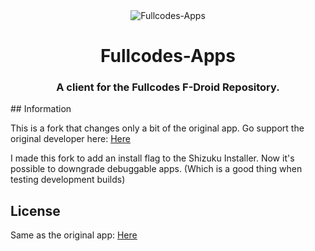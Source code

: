 <div align="center">

<img width="" src="app/src/main/res/mipmap-xxxhdpi/ic_launcher_round.png" alt="Fullcodes-Apps" align="center">

# Fullcodes-Apps

### A client for the Fullcodes F-Droid Repository.


<div align="left">
## Information

This is a fork that changes only a bit of the original app.
Go support the original developer here: [Here](https://github.com/Droid-ify/client)

I made this fork to add an install flag to the Shizuku Installer.
Now it's possible to downgrade debuggable apps. (Which is a good thing when testing development builds)

## License

Same as the original app: [Here](https://github.com/Droid-ify/client)
